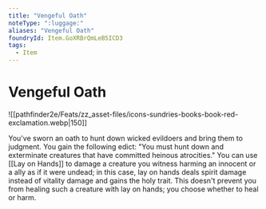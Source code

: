 ```yaml
---
title: "Vengeful Oath"
noteType: ":luggage:"
aliases: "Vengeful Oath"
foundryId: Item.GoXRBrQmLeB5ICD3
tags:
  - Item
---
```


# Vengeful Oath
![[pathfinder2e/Feats/zz_asset-files/icons-sundries-books-book-red-exclamation.webp|150]]

You've sworn an oath to hunt down wicked evildoers and bring them to judgment. You gain the following edict: "You must hunt down and exterminate creatures that have committed heinous atrocities." You can use [[Lay on Hands]] to damage a creature you witness harming an innocent or a ally as if it were undead; in this case, lay on hands deals spirit damage instead of vitality damage and gains the holy trait. This doesn't prevent you from healing such a creature with lay on hands; you choose whether to heal or harm.
